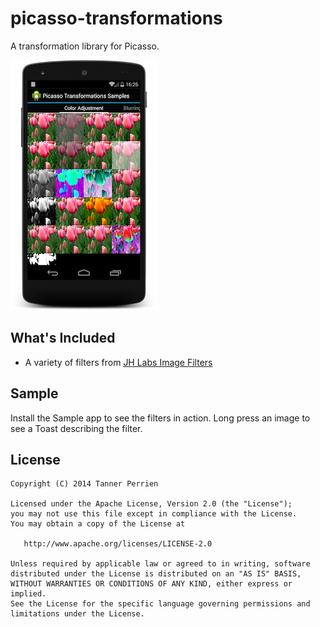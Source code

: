 picasso-transformations
=======================

A transformation library for Picasso.

![](picasso-transformations-sample/screenshots/color_adjustments.png)

What's Included
---------------

* A variety of filters from [JH Labs Image Filters](http://www.jhlabs.com/ip/filters/index.html)

Sample
------

Install the Sample app to see the filters in action. Long press an image to see a Toast describing the filter.

License
-------

    Copyright (C) 2014 Tanner Perrien

    Licensed under the Apache License, Version 2.0 (the "License");
    you may not use this file except in compliance with the License.
    You may obtain a copy of the License at

       http://www.apache.org/licenses/LICENSE-2.0

    Unless required by applicable law or agreed to in writing, software
    distributed under the License is distributed on an "AS IS" BASIS,
    WITHOUT WARRANTIES OR CONDITIONS OF ANY KIND, either express or implied.
    See the License for the specific language governing permissions and
    limitations under the License.
